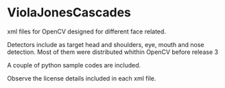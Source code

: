# ViolaJonesCascades
xml files for OpenCV designed for different face related.

Detectors include as target head and shoulders, eye, mouth and nose detection. Most of them were distributed whithin OpenCV before release 3

A couple of python sample codes are included. 

Observe the license details included in each xml file.
